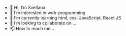 - 👋 Hi, I’m Svetlana
- 👀 I’m interested in web-programming
- 🌱 I’m currently learning html, css, JavaScript, React JS
- 💞️ I’m looking to collaborate on ...
- 📫 How to reach me ...

<!---
lifein2020/lifein2020 is a ✨ special ✨ repository because its `README.md` (this file) appears on your GitHub profile.
You can click the Preview link to take a look at your changes.
--->
